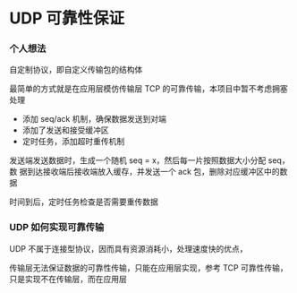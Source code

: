 # UDP 可靠性保证

### 个人想法

自定制协议，即自定义传输包的结构体

最简单的方式就是在应用层模仿传输层 TCP 的可靠传输，本项目中暂不考虑拥塞处理

- 添加 seq/ack 机制，确保数据发送到对端
- 添加了发送和接受缓冲区
- 定时任务，添加超时重传机制

发送端发送数据时，生成一个随机 seq = x，然后每一片按照数据大小分配 seq，数
据到达接收端后接收端放入缓存，并发送一个 ack 包，删除对应缓冲区中的数据

时间到后，定时任务检查是否需要重传数据

### UDP 如何实现可靠传输

UDP 不属于连接型协议，因而具有资源消耗小，处理速度快的优点，

传输层无法保证数据的可靠性传输，只能在应用层实现，参考 TCP 可靠性传输，只是实现不在传输层，而在应用层
